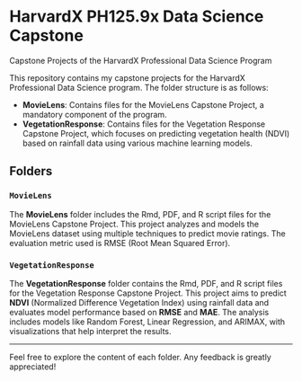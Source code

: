 # HarvardX PH125.9x Data Science Capstone
Capstone Projects of the HarvardX Professional Data Science Program

This repository contains my capstone projects for the HarvardX Professional Data Science program. The folder structure is as follows:

- **MovieLens**: Contains files for the MovieLens Capstone Project, a mandatory component of the program.
- **VegetationResponse**: Contains files for the Vegetation Response Capstone Project, which focuses on predicting vegetation health (NDVI) based on rainfall data using various machine learning models.

## Folders

### `MovieLens`
The **MovieLens** folder includes the Rmd, PDF, and R script files for the MovieLens Capstone Project. This project analyzes and models the MovieLens dataset using multiple techniques to predict movie ratings. The evaluation metric used is RMSE (Root Mean Squared Error).

### `VegetationResponse`
The **VegetationResponse** folder contains the Rmd, PDF, and R script files for the Vegetation Response Capstone Project. This project aims to predict **NDVI** (Normalized Difference Vegetation Index) using rainfall data and evaluates model performance based on **RMSE** and **MAE**. The analysis includes models like Random Forest, Linear Regression, and ARIMAX, with visualizations that help interpret the results.

---

Feel free to explore the content of each folder. Any feedback is greatly appreciated!